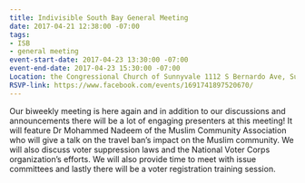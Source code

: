 ```yaml
---
title: Indivisible South Bay General Meeting
date: 2017-04-21 12:38:00 -07:00
tags:
- ISB
- general meeting
event-start-date: 2017-04-23 13:30:00 -07:00
event-end-date: 2017-04-23 15:30:00 -07:00
Location: the Congressional Church of Sunnyvale 1112 S Bernardo Ave, Sunnyvale
RSVP-link: https://www.facebook.com/events/1691741897520670/
---
```


Our biweekly meeting is here again and in addition to our discussions and announcements there will be a lot of engaging presenters at this meeting! It will feature Dr Mohammed Nadeem of the Muslim Community Association who will give a talk on the travel ban’s impact on the Muslim community. We will also discuss voter suppression laws and the National Voter Corps organization’s efforts. We will also provide time to meet with issue committees and lastly there will be a voter registration training session. 